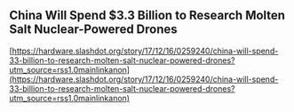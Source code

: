## China Will Spend $3.3 Billion to Research Molten Salt Nuclear-Powered Drones
  
  [https://hardware.slashdot.org/story/17/12/16/0259240/china-will-spend-33-billion-to-research-molten-salt-nuclear-powered-drones?utm_source=rss1.0mainlinkanon](https://hardware.slashdot.org/story/17/12/16/0259240/china-will-spend-33-billion-to-research-molten-salt-nuclear-powered-drones?utm_source=rss1.0mainlinkanon)